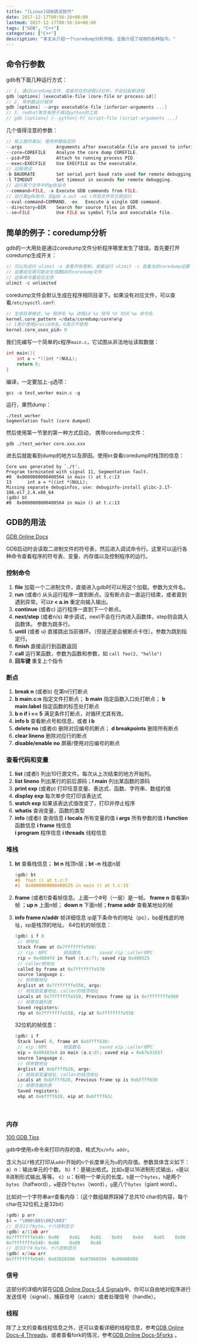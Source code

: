 ```yaml
---
title: "[Linux]GDB调试技巧"
date: 2017-12-17T00:56:18+08:00
lastmod: 2017-12-17T00:56:24+08:00
tags: ["GDB", "C++"]
categories: ["C++"]
description: "本文从介绍一个coredump分析开始，全面介绍了GDB的各种指令。"
---
```




##  命令行参数

gdb有下面几种运行方式：

```c
// 1. 通过coredump文件，或者存在的进程id分析，不会拉起新进程
gdb [options] [executable-file [core-file or process-id]]
// 2. 带参数运行程序
gdb [options] --args executable-file [inferior-arguments ...]
// 3. redhat等含有用于调试python的工具
// gdb [options] [--python|-P] script-file [script-arguments ...]
```

几个值得注意的参数：

```c
// 和上面的类似，使用参数指定的
--args             Arguments after executable-file are passed to inferior
--core=COREFILE    Analyze the core dump COREFILE.
--pid=PID          Attach to running process PID.
--exec=EXECFILE    Use EXECFILE as the executable.
// 远程调试
-b BAUDRATE        Set serial port baud rate used for remote debugging.
-l TIMEOUT         Set timeout in seconds for remote debugging.
// 运行某个文件中的gdb指令
--command=FILE, -x Execute GDB commands from FILE.
// 运行某gdb指令，如gdb a.out -ex r开启文件并立即运行
--eval-command=COMMAND, -ex   Execute a single GDB command.
--directory=DIR    Search for source files in DIR.
--se=FILE          Use FILE as symbol file and executable file.
```

## 简单的例子：coredump分析

gdb的一大用处是通过coredump文件分析程序哪里发生了错误。首先要打开coredump生成开关：

```c
// 可以先运行 ulimit -a 查看所有限制，或者运行 ulimit -c 查看当前coredump设置
// 设置成无限可能会生成数GB的coredump文件
// 这条命令重启后无效
ulimit -c unlimited
```

coredump文件会默认生成在程序相同目录下。如果没有对应文件，可以查看`/etc/sysctl.conf`:

```c
// 生成目录格式，%e 程序名 %p 进程id %s 信号 %t 时间 %e 命令名
kernel.core_pattern =/data/coredump/core%e%p
// 1表示使用procid命名，0表示不使用
kernel.core_uses_pid= 0
```

我们先编写一个简单的c程序`main.c`，它试图从非法地址读取数据：

```c
int main(){
    int a = *((int *)NULL);
    return 0;
}
```

编译，一定要加上`-g`选项：

```
gcc -o test_worker main.c -g
```

运行，果然dump：

```
./test_worker
Segmentation fault (core dumped)
```

然后使用第一节里的第一种方式启动， 携带coredump文件：

```
gdb ./test_worker core.xxx.xxx
```

进去后就能看到dump的地方以及原因。使用`bt`查看coredump时栈顶的信息：

```
Core was generated by `./t'.
Program terminated with signal 11, Segmentation fault.
#0  0x0000000000400564 in main () at t.c:13
13	    int a = *((int *)NULL);
Missing separate debuginfos, use: debuginfo-install glibc-2.17-106.el7_2.4.x86_64
(gdb) bt
#0  0x0000000000400564 in main () at t.c:13
```

## GDB的用法

<a href="https://sourceware.org/gdb/onlinedocs/gdb/index.html#SEC_Contents"> GDB Online Docs </a>

GDB启动时会读取二进制文件的符号表，然后进入调试命令行。这里可以运行各种命令查看程序的符号表、变量、内存值以及控制程序的运行。

### 控制命令

1. **file** 加载一个二进制文件，直接进入gdb时可以用这个加载。参数为文件名。
2. **run** (或者r) 从头运行程序一直到断点。没有断点会一直运行结束，或者直到遇到异常。可以**r < a.in** 重定向输入输出。
3. **continue** (或者c) 运行程序一直到下一个断点。
4. **next/step**  (或者n/s) 单步调试，next不会在行内进入函数体，step则会跳入函数体。 参数为跳多行。
5. **until** (或者 u) 直接跳出当前循环。（但是还是会被断点卡住）。参数为跳到指定行。
6. **finish** 直接运行到函数返回
7. **call** 运行某函数，参数为函数和参数，如 `call foo(2, "hello")`
8. **回车键** 重复上个指令

### 断点

1. **break n** (或者b) 在第n行打断点  
2. **b main.c:n** 指定文件打断点；  **b main** 指定函数入口处打断点；  **b main:label** 指定函数的标签处打断点
3. **b n if i == 5** 满足条件打断点，对循环尤其有效。
4. **info b** 查看断点号和信息，或者 **i b**
5. **delete no** (或者d) 删除对应编号的断点； **d breakpoints** 删除所有断点
6. **clear lineno** 删除对应行的断点
7. **disable/enable no**  屏蔽/使用对应编号的断点

### 查看代码和变量

1. **list**  (或者l) 列出10行源文件。每次从上次结束的地方开始列。
2. **list lineno** 列出某行的前后源码；**l main** 列出某函数的源码
3. **print exp** (或者p) 打印任意变量、表达式、函数、字符串、数组的值
4. **display exp** 每次单步完打印该表达式
5. **watch exp** 如果该表达式值改变了，打印并停止程序
6. **whatis**  查询变量，函数的类型
7. **info** (或者i) 查询信息 **i locals** 所有变量的值 **i args** 所有参数的值 **i function** 函数信息 **i frame** 栈信息  
   **i program** 程序信息 **i threads** 线程信息

### 堆栈

1. **bt** 查看栈信息； **bt n** 栈顶n层；**bt -n** 栈底n层

   ```c
   (gdb) bt
   #0  foot () at t.c:7
   #1  0x0000000000400525 in main () at t.c:15
   ```
2. **frame** (或者f)查看帧信息。上面一个#号（一层）是一帧。
   **frame n** 查看第n帧 ；**up n** 上面n帧； **down n** 下面n帧；**frame addr** 查看某地址的帧
3. **info frame n/addr** 帧详细信息
   ip是下条命令的地址（pc），bp是栈底的地址，sp是栈顶的地址。
   64位机的帧信息：

   ```c
   (gdb) i f 0
    // 帧地址
    Stack frame at 0x7fffffffe560:
    // rip：帧PC      帧函数名       saved rip：caller帧PC
    rip = 0x4004fd in foot (t.c:7); saved rip 0x400525
    // caller帧地址
    called by frame at 0x7fffffffe570
    source language c.
    // 帧参数地址
    Arglist at 0x7fffffffe550, args: 
    // 帧局部变量地址，caller的栈顶地址
    Locals at 0x7fffffffe550, Previous frame sp is 0x7fffffffe560
    // 帧寄存器列表
    Saved registers:
    rbp at 0x7fffffffe550, rip at 0x7fffffffe558
   ```

   32位机的帧信息：

   ```c
   (gdb) i f
    Stack level 0, frame at 0xbffff630:
    // eip：帧PC      帧函数名       saved eip：caller帧PC
    eip = 0x80483e4 in main (a.c:8); saved eip = 0xb7e31637
    source language c.
    // 帧参数地址
    Arglist at 0xbffff628, args: 
    // 帧局部变量地址，caller的栈顶地址
    Locals at 0xbffff628, Previous frame sp is 0xbffff630
    // 帧寄存器列表
    Saved registers:
    ebp at 0xbffff628, eip at 0xbffff62c
   ```

   ​

### 内存

<a href="https://wizardforcel.gitbooks.io/100-gdb-tips/examine-memory.html">100 GDB Tips</a>

gdb中使用`x`命令来打印内存的值，格式为`x/nfu addr`。

含义为以`f`格式打印从`addr`开始的`n`个长度单元为`u`的内存值。参数具体含义如下：
a）n：输出单元的个数。
b）f：是输出格式。比如`x`是以16进制形式输出，`o`是以8进制形式输出,等等。
c）u：标明一个单元的长度。`b`是一个`bytes`，`h`是两个`bytes`（halfword），`w`是四个`bytes`（word），`g`是八个`bytes`（giant word）。

比如对一个字符串arr查看内存：（这个数组越界踩掉了总共10 char的内容，每个char在32位机上是32bit）

```c
(gdb) p arr
$4 = "\000\001\002\003"
// 显示11个byte，十六进制显示
(gdb) x/11xb arr
0x7fffffffe540:	0x00	0x01	0x02	0x03	0x04	0x05	0x06	0x07
0x7fffffffe548:	0x08	0x09	0x40
// 显示3个4-byte，十六进制显示
(gdb) x/3xw arr
0x7fffffffe540:	0x03020100	0x07060504	0x00400908
```



### 信号

这部分的详细内容在<a href="https://sourceware.org/gdb/onlinedocs/gdb/Signals.html">GDB Online Docs-5.4 Signals</a>中。你可以自由地对程序进行发送信号（signal）、捕获信号（catch）或者处理信号（handle）。

### 线程

除了上文的查看线程信息之外，还可以查看详细的线程信息，参考<a href="https://sourceware.org/gdb/onlinedocs/gdb/Threads.html#Threads">GDB Online Docs-4 Threads</a>，或者查看fork的情况，参考<a href="https://sourceware.org/gdb/onlinedocs/gdb/Forks.html#Forks">GDB Online Docs-5Forks</a> 。


